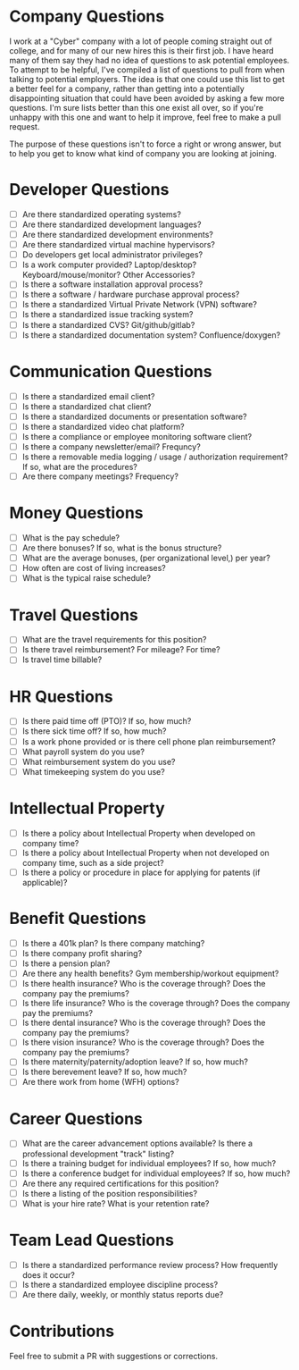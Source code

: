 # Company Questions

I work at a "Cyber" company with a lot of people coming straight out of college, and for many of our new hires this is their first job. I have heard many of them say they had no idea of questions to ask potential employees. To attempt to be helpful, I've compiled a list of questions to pull from when talking to potential employers. The idea is that one could use this list to get a better feel for a company, rather than getting into a potentially disappointing situation that could have been avoided by asking a few more questions. I'm sure lists better than this one exist all over, so if you're unhappy with this one and want to help it improve, feel free to make a pull request.

The purpose of these questions isn't to force a right or wrong answer, but to help you get to know what kind of company you are looking at joining.


# Developer Questions

- [ ] Are there standardized operating systems?
- [ ] Are there standardized development languages?
- [ ] Are there standardized development environments?
- [ ] Are there standardized virtual machine hypervisors?
- [ ] Do developers get local administrator privileges?
- [ ] Is a work computer provided? Laptop/desktop? Keyboard/mouse/monitor? Other Accessories?
- [ ] Is there a software installation approval process?
- [ ] Is there a software / hardware purchase approval process?
- [ ] Is there a standardized Virtual Private Network (VPN) software?
- [ ] Is there a standardized issue tracking system?
- [ ] Is there a standardized CVS? Git/github/gitlab?
- [ ] Is there a standardized documentation system? Confluence/doxygen?

# Communication Questions

- [ ] Is there a standardized email client?
- [ ] Is there a standardized chat client?
- [ ] Is there a standardized documents or presentation software?
- [ ] Is there a standardized video chat platform?
- [ ] Is there a compliance or employee monitoring software client?
- [ ] Is there a company newsletter/email? Frequncy?
- [ ] Is there a removable media logging / usage / authorization requirement? If so, what are the procedures?
- [ ] Are there company meetings? Frequency?

# Money Questions

- [ ] What is the pay schedule?
- [ ] Are there bonuses? If so, what is the bonus structure?
- [ ] What are the average bonuses, (per organizational level,) per year?
- [ ] How often are cost of living increases?
- [ ] What is the typical raise schedule?

# Travel Questions

- [ ] What are the travel requirements for this position?
- [ ] Is there travel reimbursement? For mileage? For time?
- [ ] Is travel time billable?

# HR Questions

- [ ] Is there paid time off (PTO)? If so, how much?
- [ ] Is there sick time off? If so, how much?
- [ ] Is a work phone provided or is there cell phone plan reimbursement?
- [ ] What payroll system do you use?
- [ ] What reimbursement system do you use?
- [ ] What timekeeping system do you use?

# Intellectual Property

- [ ] Is there a policy about Intellectual Property when developed on company time?
- [ ] Is there a policy about Intellectual Property when not developed on company time, such as a side project?
- [ ] Is there a policy or procedure in place for applying for patents (if applicable)?

# Benefit Questions

- [ ] Is there a 401k plan? Is there company matching?
- [ ] Is there company profit sharing?
- [ ] Is there a pension plan?
- [ ] Are there any health benefits? Gym membership/workout equipment?
- [ ] Is there health insurance? Who is the coverage through? Does the company pay the premiums?
- [ ] Is there life insurance? Who is the coverage through? Does the company pay the premiums?
- [ ] Is there dental insurance? Who is the coverage through? Does the company pay the premiums?
- [ ] Is there vision insurance? Who is the coverage through? Does the company pay the premiums?
- [ ] Is there maternity/paternity/adoption leave? If so, how much?
- [ ] Is there berevement leave? If so, how much?
- [ ] Are there work from home (WFH) options?

# Career Questions

- [ ] What are the career advancement options available? Is there a professional development "track" listing?
- [ ] Is there a training budget for individual employees? If so, how much?
- [ ] Is there a conference budget for individual employees? If so, how much?
- [ ] Are there any required certifications for this position?
- [ ] Is there a listing of the position responsibilities?
- [ ] What is your hire rate? What is your retention rate?

# Team Lead Questions

- [ ] Is there a standardized performance review process? How frequently does it occur?
- [ ] Is there a standardized employee discipline process?
- [ ] Are there daily, weekly, or monthly status reports due?

# Contributions

Feel free to submit a PR with suggestions or corrections.
